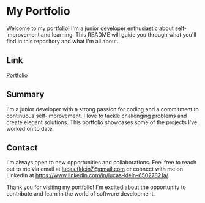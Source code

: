 # My Portfolio

Welcome to my portfolio! I'm a junior developer enthusiastic about self-improvement and learning. This README will guide you through what you'll find in this repository and what I'm all about.

## Link

[Portfolio](https://lucasklein.netlify.app/)

## Summary

I'm a junior developer with a strong passion for coding and a commitment to continuous self-improvement. I love to tackle challenging problems and create elegant solutions. This portfolio showcases some of the projects I've worked on to date.

## Contact

I'm always open to new opportunities and collaborations. Feel free to reach out to me via email at lucas.fklein7@gmail.com or connect with me on LinkedIn at https://www.linkedin.com/in/lucas-klein-65027821a/.

Thank you for visiting my portfolio! I'm excited about the opportunity to contribute and learn in the world of software development.
